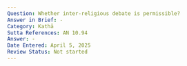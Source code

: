 ```yaml
---
Question: Whether inter-religious debate is permissible?
Answer in Brief: -
Category: Kathā
Sutta References: AN 10.94
Answer: -
Date Entered: April 5, 2025
Review Status: Not started
---
```

